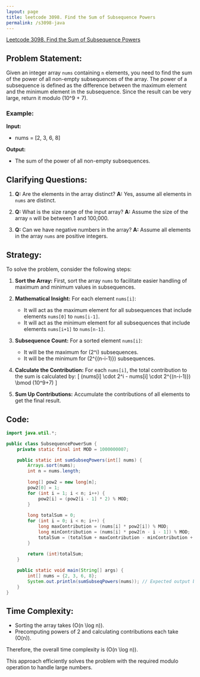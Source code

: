 ```yaml
---
layout: page
title: leetcode 3098. Find the Sum of Subsequence Powers
permalink: /s3098-java
---
```

[Leetcode 3098. Find the Sum of Subsequence Powers](https://algoadvance.github.io/algoadvance/l3098)
## Problem Statement:

Given an integer array `nums` containing `n` elements, you need to find the sum of the power of all non-empty subsequences of the array. The power of a subsequence is defined as the difference between the maximum element and the minimum element in the subsequence. Since the result can be very large, return it modulo \(10^9 + 7\).

### Example:

**Input:**
- nums = [2, 3, 6, 8]

**Output:**
- The sum of the power of all non-empty subsequences.

## Clarifying Questions:

1. **Q:** Are the elements in the array distinct?
   **A:** Yes, assume all elements in `nums` are distinct.

2. **Q:** What is the size range of the input array?
   **A:** Assume the size of the array `n` will be between 1 and 100,000.

3. **Q:** Can we have negative numbers in the array?
   **A:** Assume all elements in the array `nums` are positive integers.

## Strategy:

To solve the problem, consider the following steps:

1. **Sort the Array:** First, sort the array `nums` to facilitate easier handling of maximum and minimum values in subsequences.
2. **Mathematical Insight:** For each element `nums[i]`:
   - It will act as the maximum element for all subsequences that include elements `nums[0]` to `nums[i-1]`.
   - It will act as the minimum element for all subsequences that include elements `nums[i+1]` to `nums[n-1]`.
3. **Subsequence Count:** For a sorted element `nums[i]`:
   - It will be the maximum for \(2^i\) subsequences.
   - It will be the minimum for \(2^{(n-i-1)}\) subsequences.
4. **Calculate the Contribution:** For each `nums[i]`, the total contribution to the sum is calculated by:
   \[
   (nums[i] \cdot 2^i - nums[i] \cdot 2^{(n-i-1)}) \bmod (10^9+7)
   \]

5. **Sum Up Contributions:** Accumulate the contributions of all elements to get the final result.

## Code:
```java
import java.util.*;

public class SubsequencePowerSum {
    private static final int MOD = 1000000007;

    public static int sumSubseqPowers(int[] nums) {
        Arrays.sort(nums);
        int n = nums.length;
        
        long[] pow2 = new long[n];
        pow2[0] = 1;
        for (int i = 1; i < n; i++) {
            pow2[i] = (pow2[i - 1] * 2) % MOD;
        }
        
        long totalSum = 0;
        for (int i = 0; i < n; i++) {
            long maxContribution = (nums[i] * pow2[i]) % MOD;
            long minContribution = (nums[i] * pow2[n - i - 1]) % MOD;
            totalSum = (totalSum + maxContribution - minContribution + MOD) % MOD;
        }
        
        return (int)totalSum;
    }

    public static void main(String[] args) {
        int[] nums = {2, 3, 6, 8};
        System.out.println(sumSubseqPowers(nums)); // Expected output based on problem description.
    }
}
```

## Time Complexity:

- Sorting the array takes \(O(n \log n)\).
- Precomputing powers of 2 and calculating contributions each take \(O(n)\).

Therefore, the overall time complexity is \(O(n \log n)\).

This approach efficiently solves the problem with the required modulo operation to handle large numbers.